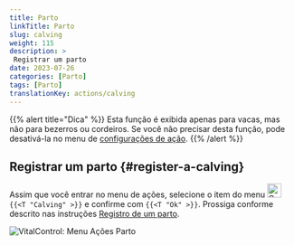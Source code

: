 ```yaml
---
title: Parto
linkTitle: Parto
slug: calving
weight: 115
description: >
 Registrar um parto
date: 2023-07-26
categories: [Parto]
tags: [Parto]
translationKey: actions/calving
---
```

{{% alert title="Dica" %}}
Esta função é exibida apenas para vacas, mas não para bezerros ou cordeiros.
Se você não precisar desta função, pode desativá-la no menu de [configurações de ação](../setting/).
{{% /alert %}}

## Registrar um parto {#register-a-calving}

Assim que você entrar no menu de ações, selecione o item do menu <img src="/icons/actions/calving.svg" width="25" align="bottom" alt="Calving"  alt="Calving"/> `{{<T "Calving" >}}` e confirme com `{{<T "Ok" >}}`. Prossiga conforme descrito nas instruções [Registro de um parto](/pt/docs/new/calving/).

   ![VitalControl: Menu Ações Parto](../images/calving.png "Calving")
